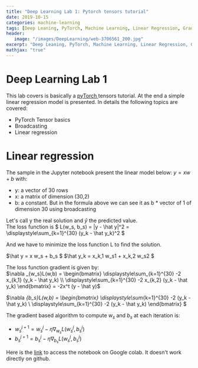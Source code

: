 ```yaml
---
title: "Deep Learning Lab 1: Pytorch tensors tutorial"
date: 2019-10-15
categories: machine-learning
tags: [Deep Leaning, PyTorch, Machine Learning, Linear Regression, Gradient, Tensors]
header: 
   image: "/images/DeepLearning/web-3706561_200.jpg"
excerpt: "Deep Leaning, PyTorch, Machine Learning, Linear Regression, Gradient, Tensors"
mathjax: "true"
---
```


# Deep Learning Lab 1
This lab covers is basically a <a href="https://pytorch.org/">pyTorch </a> tensors tutorial. At the end a simple linear regression model is presented. In details the following topics are covered: 
* PyTorch Tensor basics
* Broadcasting 
* Linear regression

# Linear regression 
The sample in the Jupyter notebook present the linear model below: 
$y = x w + b$ 
with:   
* y: a vector of 30 rows   
* x: a matrix of dimension (30,2)   
* b: a constant. But in the formula above we can see it as b * vector of 1 of dimension 30 using broadcasting  

Let's call y the real solution and $\hat y$ the predicted value.  
The loss function is $ L(w_s, b_s) = \|y - \hat y\|^2 = \displaystyle\sum_{k=1}^{30} (y_k - \hat y_k)^2 $

And we have to minimize the loss function L to find the solution. 

$\hat y = x w_s + b_s $ 
$\hat y_k = x_k,1 w_s1 + x_k,2 w_s2 $ 

The loss function gradient is given by:   
$\nabla _{w_s}L(w,b) =  \begin{bmatrix}
                          \displaystyle\sum_{k=1}^{30} -2 x_{k,1} (y_k - \hat y_k) \\
                          \displaystyle\sum_{k=1}^{30} -2 x_{k,2} (y_k - \hat y_k)
						\end{bmatrix} = -2x^t (y - \hat y)$

$\nabla _{b_s}L(w,b) =  \begin{bmatrix}
                          \displaystyle\sum_{k=1}^{30} -2  (y_k - \hat y_k) \\
                          \displaystyle\sum_{k=1}^{30} -2  (y_k - \hat y_k)
						\end{bmatrix} $  
  
The gradient based algorithm to compute $w_s$ and $b_s$ at each iteration is: 
* $w_s^{j+1} = w_s^j - \eta \nabla _{w_s}L(w_s^j,b_s^j)$ 
* $b_s^{j+1} = b_s^j - \eta \nabla _{b_s}L(w_s^j,b_s^j)$  

   

Here is the <a href="https://colab.research.google.com/drive/1T6x-ToztavZ1DJf5FBFDQQA54rm6xo6q">link</a> to access the notebook on Google colab. It doesn't work directly on github. 






